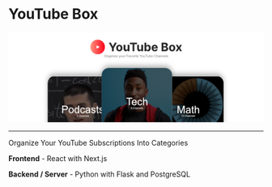 # YouTube Box
<p align="center">
	<img src="./yg-client/public/youtubebox-banner.png"/>
</p>

---

Organize Your YouTube Subscriptions Into Categories

**Frontend** - React with Next.js

**Backend / Server** - Python with Flask and PostgreSQL

